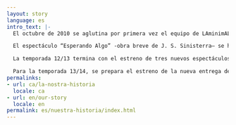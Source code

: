```yaml
---
layout: story
language: es
intro_text: |-
  El octubre de 2010 se aglutina por primera vez el equipo de LAminimAL Teatre Sistèmic, de la mano de Daniela De Vecchi en calidad de grupo de investigación teatral en residencia en la Sala Beckett. Desde entonces hasta junio de 2011, LAminimAL realiza laboratorios mensuales en el Obrador Internacional de Dramaturgia de la Sala Beckett que culminan con sesiones abiertas, mediante las cuales se ha podido contrastar con el público asistente el proceso de desarrollo de la poética del grupo.

  El espectáculo “Esperando Algo” -obra breve de J. S. Sinisterra– se ha presentado en varios festivales y muestras de Barcelona como Caldera Obert11, el XII Seminario Académico de Investigación Internacional, dentro del festival Temporada Off en Girona y en 2012 en el Festival Nunoff de Barcelona.

  La temporada 12/13 termina con el estreno de tres nuevos espectáculos de LAminimAL en Barcelona: en marzo estrena “Hacer que suene una flor…a pesar de todo: el suicidio del elefante hipotecado” con textos breves de José Sanchis Sinisterra, espectáculo que inaugura el nuevo espacio Àtic22 del Teatre Tantarantana con un gran éxito de público y crítica. En mayo, en la Sala Beckett estrena “Miércoles”, de Aina Tur, muy bien acogido por el público también. Y cerrando la temporada con otro éxito de taquilla con el estreno de “La Grandeza de ser uno entre tantos”, en la Sala Atrium dentro del ciclo Atrium LAB.

  Para la temporada 13/14, se prepara el estreno de la nueva entrega de “Hacer que suene una flor… A pesar de todo: la supervivencia de las luciérnagas”. El proyecto, que se podrá ver en Fira Tàrrega 2014 del 11 al 14 de Septiembre, ha sido seleccionado para formar parte del programa de Apoyo a la Creación. Está presente, dentro del ciclo IT Emergents, en el festival Grec de Barcelona y en el Festival Temporada Alta de Girona. También se presenta en Madrid, en el Festival Fringe 2014.
permalinks:
- url: ca/la-nostra-historia
  locale: ca
- url: en/our-story
  locale: en
permalink: es/nuestra-historia/index.html
---
```


